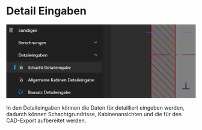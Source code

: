 # Detail Eingaben

![image](/LiftDataManager/Docs/HelpImages/image74.png)  

In den Detaileingaben können die Daten für detailliert eingeben werden, dadurch können Schachtgrundrisse, Kabinenansichten und die für den CAD-Export aufbereitet werden.
